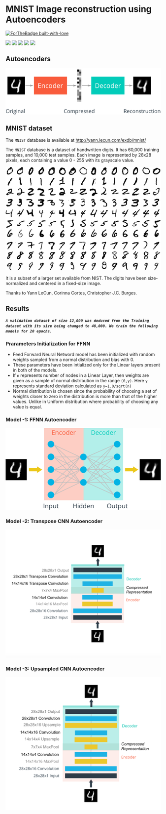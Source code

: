 # MNIST Image reconstruction using Autoencoders
[![ForTheBadge built-with-love](http://ForTheBadge.com/images/badges/built-with-love.svg)](https://github.com/NvsYashwanth)

![](https://badgen.net/badge/Code/Python/blue?icon=https://simpleicons.org/icons/python.svg&labelColor=cyan&label)        ![](https://badgen.net/badge/Library/Pytorch/blue?icon=https://simpleicons.org/icons/pytorch.svg&labelColor=cyan&label)       ![](https://badgen.net/badge/Tools/pandas/blue?icon=https://simpleicons.org/icons/pandas.svg&labelColor=cyan&label)       ![](https://badgen.net/badge/Tools/numpy/blue?icon=https://upload.wikimedia.org/wikipedia/commons/1/1a/NumPy_logo.svg&labelColor=cyan&label)        ![](https://badgen.net/badge/Tools/matplotlib/blue?icon=https://upload.wikimedia.org/wikipedia/en/5/56/Matplotlib_logo.svg&labelColor=cyan&label)
## Autoencoders
![](https://github.com/NvsYashwanth/MNIST-Autoecncoder/blob/master/assets/autoencoder.png)

## MNIST dataset

The `MNIST` database is available at http://yann.lecun.com/exdb/mnist/

The `MNIST` database is a dataset of handwritten digits. It has 60,000 training
samples, and 10,000 test samples. Each image is represented by 28x28 pixels, each
containing a value 0 - 255 with its grayscale value.

<p align='left'>
<img src ='https://github.com/NvsYashwanth/MNIST-Handwritten-Digits-Recognition/blob/master/images/samples.png'>
</p>

It is a subset of a larger set available from NIST.
The digits have been size-normalized and centered in a fixed-size image.

Thanks to Yann LeCun, Corinna Cortes, Christopher J.C. Burges.


## Results
***`A validation dataset of size 12,000 was deduced from the Training dataset with its size being changed to 48,000. We train the following models for 20 epochs.`***

### Prarameters Initialization for FFNN
* Feed Forward Neural Netword model has been initialized with random weights sampled from a normal distribution and bias with 0.
* These parameters have been intialized only for the Linear layers present in both of the models.
* If `n` represents number of nodes in a Linear Layer, then weights are given as a sample of normal distribution in the range `(0,y)`. Here `y` represents standard deviation calculated as `y=1.0/sqrt(n)`
* Normal distribution is chosen since the probability of choosing a set of weights closer to zero in the distribution is more than that of the higher values. Unlike in Uniform distribution where probability of choosing any value is equal.

### Model -1: FFNN Autoencoder
<p align='center'>
<img src ='https://github.com/NvsYashwanth/MNIST-Autoecncoder/blob/master/assets/simple_autoencoder.png'>
</p>

### Model -2: Transpose CNN Autoencoder
<p align='center'>
<img src ='https://github.com/NvsYashwanth/MNIST-Autoecncoder/blob/master/assets/tran_conv.png'>
</p>

### Model -3: Upsampled CNN Autoencoder
<p align='center'>
<img src ='https://github.com/NvsYashwanth/MNIST-Autoecncoder/blob/master/assets/up_conv.png'>
</p>
